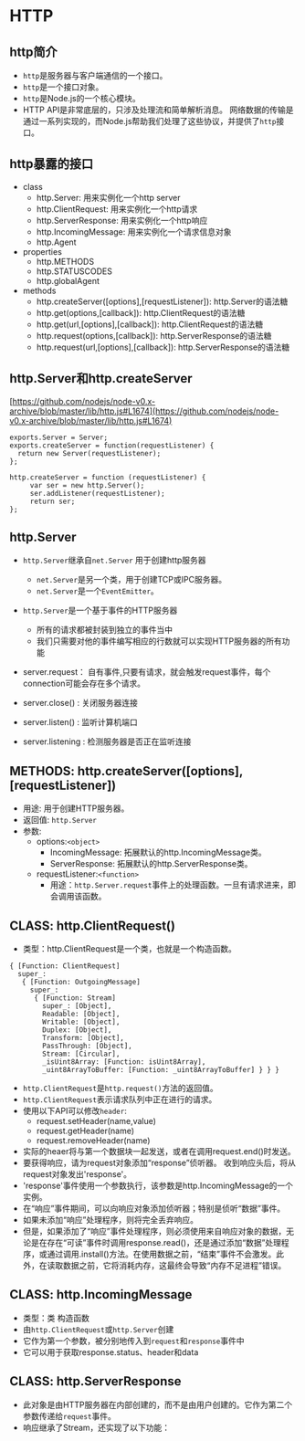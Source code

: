 # HTTP

## http简介
- `http`是服务器与客户端通信的一个接口。
- `http`是一个接口对象。
- `http`是Node.js的一个核心模块。
- HTTP API是非常底层的，只涉及处理流和简单解析消息。
网络数据的传输是通过一系列实现的，而Node.js帮助我们处理了这些协议，并提供了`http`接口。

## http暴露的接口
- class
  - http.Server: 用来实例化一个http server
  - http.ClientRequest: 用来实例化一个http请求
  - http.ServerResponse: 用来实例化一个http响应
  - http.IncomingMessage: 用来实例化一个请求信息对象
  - http.Agent
- properties
  - http.METHODS
  - http.STATUSCODES
  - http.globalAgent
- methods
    - http.createServer([options],[requestListener]): http.Server的语法糖
    - http.get(options,[callback]): http.ClientRequest的语法糖
    - http.get(url,[options],[callback]): http.ClientRequest的语法糖
    - http.request(options,[callback]): http.ServerResponse的语法糖
    - http.request(url,[options],[callback]): http.ServerResponse的语法糖

## http.Server和http.createServer

[https://github.com/nodejs/node-v0.x-archive/blob/master/lib/http.js#L1674](https://github.com/nodejs/node-v0.x-archive/blob/master/lib/http.js#L1674)
```
exports.Server = Server;
exports.createServer = function(requestListener) {
  return new Server(requestListener);
};
```
```
http.createServer = function (requestListener) {
     var ser = new http.Server();
     ser.addListener(requestListener);
     return ser;
};
```


## http.Server
- `http.Server`继承自`net.Server` 用于创建http服务器
  - `net.Server`是另一个类，用于创建TCP或IPC服务器。
  - `net.Server`是一个`EventEmitter`。
- `http.Server`是一个基于事件的HTTP服务器
  - 所有的请求都被封装到独立的事件当中
  - 我们只需要对他的事件编写相应的行数就可以实现HTTP服务器的所有功能


- server.request： 自有事件,只要有请求，就会触发request事件，每个connection可能会存在多个请求。
- server.close() : 关闭服务器连接
- server.listen() : 监听计算机端口
- server.listening : 检测服务器是否正在监听连接

## METHODS: http.createServer([options],[requestListener])
- 用途: 用于创建HTTP服务器。
- 返回值: `http.Server`
- 参数:
  - options:`<object>`
    - IncomingMessage: 拓展默认的http.IncomingMessage类。
    - ServerResponse: 拓展默认的http.ServerResponse类。
  - requestListener:`<function>`
    - 用途：`http.Server.request`事件上的处理函数。一旦有请求进来，即会调用该函数。





## CLASS: http.ClientRequest()
- 类型：http.ClientRequest是一个类，也就是一个构造函数。
```
{ [Function: ClientRequest]
  super_:
   { [Function: OutgoingMessage]
     super_:
      { [Function: Stream]
        super_: [Object],
        Readable: [Object],
        Writable: [Object],
        Duplex: [Object],
        Transform: [Object],
        PassThrough: [Object],
        Stream: [Circular],
        _isUint8Array: [Function: isUint8Array],
        _uint8ArrayToBuffer: [Function: _uint8ArrayToBuffer] } } }
```
- `http.ClientRequest`是`http.request()`方法的返回值。
- `http.ClientRequest`表示请求队列中正在进行的请求。
- 使用以下API可以修改`header`:
  - request.setHeader(name,value)
  - request.getHeader(name)
  - request.removeHeader(name)
- 实际的heaer将与第一个数据块一起发送，或者在调用request.end()时发送。
- 要获得响应，请为request对象添加“response”侦听器。 收到响应头后，将从request对象发出'response'。
- 'response'事件使用一个参数执行，该参数是http.IncomingMessage的一个实例。
- 在“响应”事件期间，可以向响应对象添加侦听器；特别是侦听“数据”事件。
- 如果未添加“响应”处理程序，则将完全丢弃响应。
- 但是，如果添加了“响应”事件处理程序，则必须使用来自响应对象的数据，无论是在存在“可读”事件时调用response.read()，还是通过添加“数据”处理程序，或通过调用.install()方法。在使用数据之前，“结束”事件不会激发。此外，在读取数据之前，它将消耗内存，这最终会导致“内存不足进程”错误。

## CLASS: http.IncomingMessage
- 类型：类 构造函数
- 由`http.ClientRequest`或`http.Server`创建
- 它作为第一个参数，被分别地传入到`request`和`response`事件中
- 它可以用于获取response.status、header和data


## CLASS: http.ServerResponse
- 此对象是由HTTP服务器在内部创建的，而不是由用户创建的。它作为第二个参数传递给`request`事件。
- 响应继承了Stream，还实现了以下功能：







